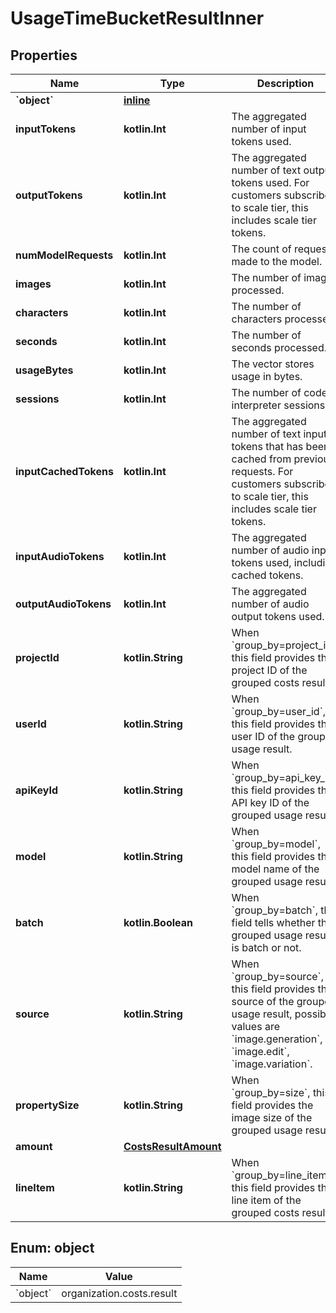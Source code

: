 
# UsageTimeBucketResultInner

## Properties
| Name | Type | Description | Notes |
| ------------ | ------------- | ------------- | ------------- |
| **&#x60;object&#x60;** | [**inline**](#&#x60;Object&#x60;) |  |  |
| **inputTokens** | **kotlin.Int** | The aggregated number of input tokens used. |  |
| **outputTokens** | **kotlin.Int** | The aggregated number of text output tokens used. For customers subscribe to scale tier, this includes scale tier tokens. |  |
| **numModelRequests** | **kotlin.Int** | The count of requests made to the model. |  |
| **images** | **kotlin.Int** | The number of images processed. |  |
| **characters** | **kotlin.Int** | The number of characters processed. |  |
| **seconds** | **kotlin.Int** | The number of seconds processed. |  |
| **usageBytes** | **kotlin.Int** | The vector stores usage in bytes. |  |
| **sessions** | **kotlin.Int** | The number of code interpreter sessions. |  |
| **inputCachedTokens** | **kotlin.Int** | The aggregated number of text input tokens that has been cached from previous requests. For customers subscribe to scale tier, this includes scale tier tokens. |  [optional] |
| **inputAudioTokens** | **kotlin.Int** | The aggregated number of audio input tokens used, including cached tokens. |  [optional] |
| **outputAudioTokens** | **kotlin.Int** | The aggregated number of audio output tokens used. |  [optional] |
| **projectId** | **kotlin.String** | When &#x60;group_by&#x3D;project_id&#x60;, this field provides the project ID of the grouped costs result. |  [optional] |
| **userId** | **kotlin.String** | When &#x60;group_by&#x3D;user_id&#x60;, this field provides the user ID of the grouped usage result. |  [optional] |
| **apiKeyId** | **kotlin.String** | When &#x60;group_by&#x3D;api_key_id&#x60;, this field provides the API key ID of the grouped usage result. |  [optional] |
| **model** | **kotlin.String** | When &#x60;group_by&#x3D;model&#x60;, this field provides the model name of the grouped usage result. |  [optional] |
| **batch** | **kotlin.Boolean** | When &#x60;group_by&#x3D;batch&#x60;, this field tells whether the grouped usage result is batch or not. |  [optional] |
| **source** | **kotlin.String** | When &#x60;group_by&#x3D;source&#x60;, this field provides the source of the grouped usage result, possible values are &#x60;image.generation&#x60;, &#x60;image.edit&#x60;, &#x60;image.variation&#x60;. |  [optional] |
| **propertySize** | **kotlin.String** | When &#x60;group_by&#x3D;size&#x60;, this field provides the image size of the grouped usage result. |  [optional] |
| **amount** | [**CostsResultAmount**](CostsResultAmount.md) |  |  [optional] |
| **lineItem** | **kotlin.String** | When &#x60;group_by&#x3D;line_item&#x60;, this field provides the line item of the grouped costs result. |  [optional] |


<a id="`Object`"></a>
## Enum: object
| Name | Value |
| ---- | ----- |
| &#x60;object&#x60; | organization.costs.result |



